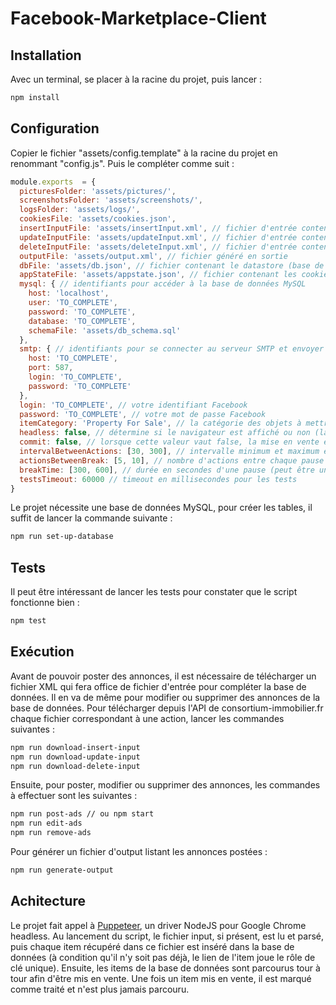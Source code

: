 # Facebook-Marketplace-Client

## Installation
Avec un terminal, se placer à la racine du projet, puis lancer :
```bash
npm install
```

## Configuration
Copier le fichier "assets/config.template" à la racine du projet en renommant "config.js". Puis le compléter comme suit :
```javascript
module.exports  = {
  picturesFolder: 'assets/pictures/',
  screenshotsFolder: 'assets/screenshots/',
  logsFolder: 'assets/logs/',
  cookiesFile: 'assets/cookies.json',
  insertInputFile: 'assets/insertInput.xml', // fichier d'entrée contenant les annonces à poster
  updateInputFile: 'assets/updateInput.xml', // fichier d'entrée contenant les annonces à modifier
  deleteInputFile: 'assets/deleteInput.xml', // fichier d'entrée contenant les annonces à retirer
  outputFile: 'assets/output.xml', // fichier généré en sortie
  dbFile: 'assets/db.json', // fichier contenant le datastore (base de données portable) du projet
  appStateFile: 'assets/appstate.json', // fichier contenant les cookies permettant une connexion automatique à l'API Facebook chat
  mysql: { // identifiants pour accéder à la base de données MySQL
    host: 'localhost',
    user: 'TO_COMPLETE',
    password: 'TO_COMPLETE',
    database: 'TO_COMPLETE',
    schemaFile: 'assets/db_schema.sql'
  },
  smtp: { // identifiants pour se connecter au serveur SMTP et envoyer des emails
    host: 'TO_COMPLETE',
    port: 587,
    login: 'TO_COMPLETE',
    password: 'TO_COMPLETE'
  },
  login: 'TO_COMPLETE', // votre identifiant Facebook
  password: 'TO_COMPLETE', // votre mot de passe Facebook
  itemCategory: 'Property For Sale', // la catégorie des objets à mettre en vente (doit être en anglais)
  headless: false, // détermine si le navigateur est affiché ou non (laisser à false si vous voulez voir ce qu'il se passe pendant l'exécution du script)
  commit: false, // lorsque cette valeur vaut false, la mise en vente est simplement simulée, mettre à true si vous souhaitez réellement mettre les items en vente
  intervalBetweenActions: [30, 300], // intervalle minimum et maximum en secondes entre chaque action (mise en vente, édition ou suppression)
  actionsBetweenBreak: [5, 10], // nombre d'actions entre chaque pause (peut être un nombre fixe ou un interval)
  breakTime: [300, 600], // durée en secondes d'une pause (peut être un nombre fixe ou un interval)
  testsTimeout: 60000 // timeout en millisecondes pour les tests
}
```

Le projet nécessite une base de données MySQL, pour créer les tables, il suffit de lancer la commande suivante :
```bash
npm run set-up-database
```

## Tests
Il peut être intéressant de lancer les tests pour constater que le script fonctionne bien :
```bash
npm test
```

## Exécution
Avant de pouvoir poster des annonces, il est nécessaire de télécharger un fichier XML qui fera office de fichier d'entrée pour compléter la base de données. Il en va de même pour modifier ou supprimer des annonces de la base de données. Pour télécharger depuis l'API de consortium-immobilier.fr chaque fichier correspondant à une action, lancer les commandes suivantes :
```bash
npm run download-insert-input
npm run download-update-input
npm run download-delete-input
```
Ensuite, pour poster, modifier ou supprimer des annonces, les commandes à effectuer sont les suivantes :
```bash
npm run post-ads // ou npm start
npm run edit-ads
npm run remove-ads
```
Pour générer un fichier d'output listant les annonces postées :
```bash
npm run generate-output
```
## Achitecture
Le projet fait appel à [Puppeteer](https://github.com/GoogleChrome/puppeteer), un driver NodeJS pour Google Chrome headless.
Au lancement du script, le fichier input, si présent, est lu et parsé, puis chaque item récupéré dans ce fichier est inséré dans la base de données (à condition qu'il n'y soit pas déjà, le lien de l'item joue le rôle de clé unique). Ensuite, les items de la base de données sont parcourus tour à tour afin d'être mis en vente. Une fois un item mis en vente, il est marqué comme traité et n'est plus jamais parcouru.
